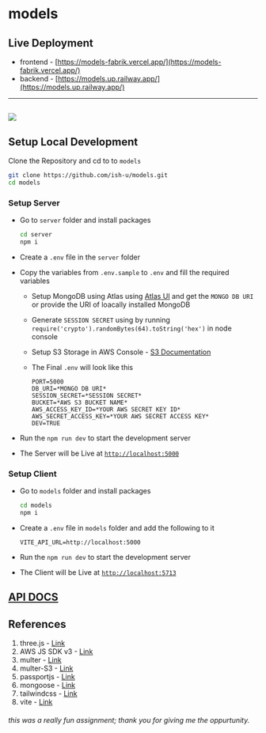 # models

## Live Deployment
* frontend - [https://models-fabrik.vercel.app/](https://models-fabrik.vercel.app/)
* backend - [https://models.up.railway.app/](https://models.up.railway.app/)

---
![](./docs//fabrik.gif)
---


## Setup Local Development

Clone the Repository and cd to to `models`

```bash
git clone https://github.com/ish-u/models.git
cd models
```

### Setup Server

- Go to `server` folder and install packages

  ```bash
  cd server
  npm i
  ```

- Create a `.env` file in the `server` folder

- Copy the variables from `.env.sample` to `.env` and fill the required variables

  - Setup MongoDB using Atlas using [Atlas UI](https://www.mongodb.com/docs/atlas/getting-started/) and get the `MONGO DB URI` or provide the URI of  loacally installed MongoDB   

  - Generate `SESSION SECRET` using by running `require('crypto').randomBytes(64).toString('hex')` in node console

  - Setup S3 Storage in AWS Console - [S3 Documentation](https://docs.aws.amazon.com/s3/index.html)

  - The Final `.env` will look like this

    ```
    PORT=5000
    DB_URI=*MONGO DB URI*
    SESSION_SECRET=*SESSION SECRET*
    BUCKET=*AWS S3 BUCKET NAME*
    AWS_ACCESS_KEY_ID=*YOUR AWS SECRET KEY ID*
    AWS_SECRET_ACCESS_KEY=*YOUR AWS SECRET ACCESS KEY*
    DEV=TRUE
    ```

- Run the `npm run dev` to start the development server

- The Server will be Live at [`http://localhost:5000`](http://localhost:8000)


### Setup Client

- Go to `models` folder and install packages

  ```bash
  cd models
  npm i
  ```

- Create a `.env` file in `models` folder and add the following to it

  ```
  VITE_API_URL=http://localhost:5000
  ```

- Run the `npm run dev` to start the development server

- The Client will be Live at [`http://localhost:5713`](http://localhost:5713)

## [API DOCS](/docs/API_DOCS.md)

## References

1. three.js - [Link](https://threejs.org/)
2. AWS JS SDK v3 - [Link](https://docs.aws.amazon.com/AWSJavaScriptSDK/v3/latest/index.html)
3. multer - [Link](https://www.npmjs.com/package/multer)
4. multer-S3 - [Link](https://www.npmjs.com/package/multer-s3)
5. passportjs - [Link](https://www.passportjs.org/) 
6. mongoose - [Link](https://mongoosejs.com/)
7. tailwindcss - [Link](https://tailwindcss.com/)
8. vite - [Link](https://vitejs.dev/)


###### this was a really fun assignment; thank you for giving me the oppurtunity.
